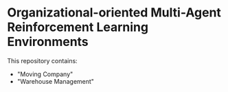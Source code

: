 # Organizational-oriented Multi-Agent Reinforcement Learning Environments

This repository contains:
 - "Moving Company"
 - "Warehouse Management"
